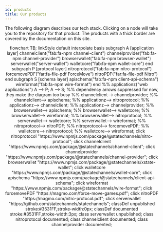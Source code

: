 ```yaml
---
id: products
title: Our products
---
```


The following diagram describes our tech stack. Clicking on a node will take you to the repository for that product. The products with a thick border are covered by the documentation on this site.

<div class="mermaid" align="center">
flowchart TB;
linkStyle default interpolate basis
subgraph A [application layer]
channelclient("fab:fa-npm channel-client")
channelprovider("fab:fa-npm channel-provider")
browserwallet("fab:fa-npm browser-wallet")
serverwallet("server-wallet")
walletcore("fab:fa-npm wallet-core")
end
subgraph P [protocol layer]
nitroprotocol("fab:fa-npm nitro-protocol")
forcemovePDF("far:fa-file-pdf ForceMove")
nitroPDF("far:fa-file-pdf Nitro")
end
subgraph S [schema layer]
apischema("fab:fa-npm client-api-schema")
wireformat("fab:fa-npm wire-format")
end
%% applicationz("web applications")
A --> P;
A --> S;
%% dependency arrows suppressed for now, they make the diagram too busy
%% channelclient--> channelprovider;
%% channelclient--> apischema;
%% applicationz--> nitroprotocol;
%% applicationz--> channelclient;
%% applicationz--> channelprovider;
%% browserwallet--> apischema;
%% browserwallet--> walletcore;
%% browserwallet--> wireformat;
%% browserwallet--> nitroprotocol;
%% serverwallet--> walletcore;
%% serverwallet--> wireformat;
%% nitroprotocol--> nitroPDF;
%% nitroprotocol--> forcemovePDF;
%% walletcore--> nitroprotocol;
%% walletcore--> wireformat;
click nitroprotocol "https://www.npmjs.com/package/@statechannels/nitro-protocol";
click channelclient "https://www.npmjs.com/package/@statechannels/channel-client";
click channelprovider "https://www.npmjs.com/package/@statechannels/channel-provider";
click browserwallet "https://www.npmjs.com/package/@statechannels/xstate-wallet";
click walletcore "https://www.npmjs.com/package/@statechannels/wallet-core";
click apischema "https://www.npmjs.com/package/@statechannels/client-api-schema";
click wireformat "https://www.npmjs.com/package/@statechannels/wire-format";
click forcemovePDF "https://magmo.com/force-move-games.pdf";
click nitroPDF "https://magmo.com/nitro-protocol.pdf";
click serverwallet "https://github.com/statechannels/statechannels";
classDef unpublished stroke:#3531FF,stroke-width:0px;
classDef documented stroke:#3531FF,stroke-width:3px;
class serverwallet unpublished;
class nitroprotocol documented;
class channelclient documented;
class channelprovider documented;
</div>
